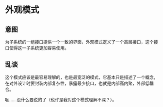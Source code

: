 # 外观模式

## 意图

为子系统的一组接口提供一个一致的界面，外观模式定义了一个高层接口，这个接口使得这一子系统更加容易使用。

## 乱谈

这个模式应该是最容易理解的，也是最宽泛的模式，它基本只是描述了一个概念，在对外设计时要封装内部复杂性，暴露最少接口，也就是内部高内聚，外部低耦合。

呃……没什么要说的了（也许是我对这个模式理解不深？）。




